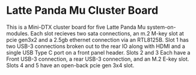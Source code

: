 Latte Panda Mu Cluster Board
============================

This is a Mini-DTX cluster board for five Latte Panda Mu system-on-modules. Each slot recieves two sata connections, an m.2 M-key slot at pcie gen3x2 and a 2.5gb ethernet 
connection via an RTL8125B. Slot 1 has two USB-3 connections broken out to the rear IO along with HDMI and a single USB Type C port on a front panel header. Slots 2 and 3 
Each have a Front USB-3 connection, a rear USB-3 connection, and an M.2 E-key slot. Slots 4 and 5 have an open-back pcie gen 3x4 slot.
